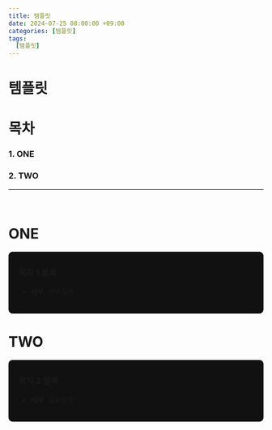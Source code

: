 ```yaml
---
title: 템플릿
date: 2024-07-25 08:00:00 +09:00
categories: [템플릿]
tags:
  [템플릿]
---
```


<style>
.bg {
  background-color: #111;
  padding-left: 20px;
  padding-right: 20px;
  padding-bottom: 20px;
  padding-top: 5px;
  border-radius: 8px;
  margin-bottom: 20px; 
}
</style>

<!--제목-->
# 템플릿
<!--목차-->
# 목차
### 1. ONE
### 2. TWO
---

<br>

<!--내용-->
# ONE

<div class="bg">

### 목차 1 블록
* **세부**: 세부설명 

</div>

# TWO

<div class="bg">

### 목차 2 블록
* **세부**: 세부설명 

</div>



